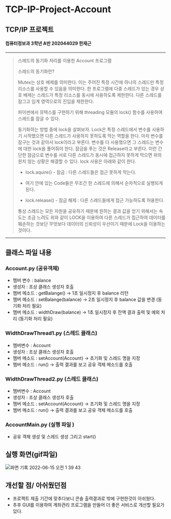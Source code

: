 # TCP-IP-Project-Account
## TCP/IP 프로젝트
#### 컴퓨터정보과 3학년 A반 202044029 한재근
-----------
> 스레드의 동기화 처리를 이용한 Account 프로그램
> 
> 스레드의 동기화란?
> 
> Mutex는 상호 배제를 의미한다. 이는 주어진 특정 시간에 하나의 스레드만 특정 리소스를 사용할 수 있음을 의미한다.
> 한 프로그램에 다중 스레드가 있는 경우 상호 배제는 스레드가 특정 리소스를 동시에 사용하도록 제한한다. 다른 스레드를 잠그고 임계 영역으로의 진입을 제한한다.
> 
> 파이썬에서 뮤텍스를 구현하기 위해 threading 모듈의 lock() 함수를 사용하여 스레드를 잠글 수 있다.
> 
> 동기화하는 방법 중에 lock을 살펴보자. Lock은 특정 스레드에서 변수를 사용하기 시작했으면 다른 스레드가 사용하지 못하도록 막는 역할을 한다.
> 마치 변수를 잠구는 것과 같아서 lock이라고 부른다. 변수를 다 사용했으면 그 스레드는 변수에 대한 lock을 풀어줘야 한다. 잠금을 푸는 것은
 Release라고 부른다. 이런 간단한 잠금으로 변수를 서로 다른 스레드가 동시에 접근하지 못하게 막으면 위의 원치 않는 상황은 해결할 수 있다.
 lock 사용은 아래와 같이 한다.
> + lock.aquire() - 잠금 : 다른 스레드들은 접근 못하게 막는다.
>
> + 여기 안에 있는 Code들은 무조건 한 스레드에 의해서 순차적으로 실행되게 된다.
> + lock.release() - 잠금 해제 : 다른 스레드들에게 접근 가능하도록 허용한다.
>
> 통상 스레드는 모든 자원을 공유하기 때문에 원하는 결과 값을 얻기 위해서는 속도는 조금 느려도 위와 같이 LOCK을 이용하여 다른 스레드가
 접근하여 데이터를 훼손하는 것보단 무엇보다 데이터의 신뢰성이 우선이기 때문에 Lock을 이용하는 것이다.
-----------

## 클래스 파일 내용 
### Account.py (공유객체)
+ 멤버 변수 : balance
+ 생성자 : 조상 클래스 생성자 호출
+ 멤버 메소드 : getBalange() -> 1초 일시정지 후 balance 리턴
+ 멤버 메소드 : setBalange(balance)  -> 2초 일시정지 후 balance 값을 변경 (동기화 처리 필요)
+ 멤버 메소드 : widthDraw(balance)  -> 1초 일시정지 후 잔액 결과 출력 및 예외 처리 (동기화 처리 필요)

### WidthDrawThread1.py (스레드 클래스)
+ 멤버변수 : Account
+ 생성자 : 조상 클래스 생성자 호출
+ 멤버 메소드 : setAccount(Account) -> 초기화 및 스레드 명을 지정
+ 멤버 메소드 : run() -> 출력 결과를 보고 공유 객체 메소드를 호출

### WidthDrawThread2.py (스레드 클래스)
+ 멤버변수 : Account
+ 생성자 : 조상 클래스 생성자 호출
+ 멤버 메소드 : setAccount(Account) -> 초기화 및 스레드 명을 지정
+ 멤버 메소드 : run() -> 출력 결과를 보고 공유 객체 메소드를 호출

### AccountMain.py (실행 파일 )
+ 공유 객체 생성 및 스레드 생성 그리고 start()

## 실행 화면(gif파일) 

![화면 기록 2022-06-15 오전 1 39 43](https://user-images.githubusercontent.com/53885957/173631572-dbaac9b3-4609-492a-a288-390ea2658f19.gif)


## 개선할 점/ 아쉬웠던점 
+ 프로젝트 제출 기간에 맞추다보니 콘솔 출력결과로 밖에 구현한것이 아쉬웠다. 
+ 추후 GUI를 이용하여 계좌관리 프로그램을 만들어 더 좋은 서비스로 개선할 필요가 있다.
